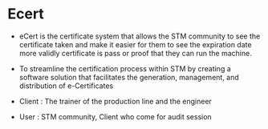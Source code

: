 # Ecert

- eCert is the certificate system that allows the STM community to see the certificate taken and make it easier for them to see the expiration date more validly
certificate is pass or proof that they can run the machine.

- To streamline the certification process within STM by creating a software solution that facilitates the generation, management, and distribution of e-Certificates

- Client : The trainer of the production line and the engineer

- User : STM community, Client who come for audit session

